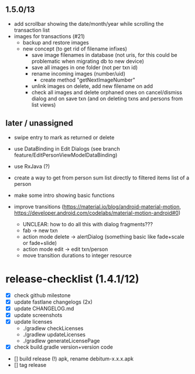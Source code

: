 ## 1.5.0/13
- add scrollbar showing the date/month/year while scrolling the transaction list
- images for transactions (#21)
  - backup and restore images
  - new concept (to get rid of filename infixes)
    - save image filenames in database (not uris, for this could be problematic when migrating db to new device)
    - save all images in one folder (not per txn id)
    - rename incoming images (number/uid)
      - create method "getNextImageNumber"
    - unlink images on delete, add new filename on add
    - check all images and delete orphaned ones on cancel/dismiss dialog and on save txn (and on deleting txns and persons from list views)

## later / unassigned
- swipe entry to mark as returned or delete
- use DataBinding in Edit Dialogs (see branch feature/EditPersonViewModelDataBinding)
- use RxJava (?)
- create a way to get from person sum list directly to filtered items list of a person
- make some intro showing basic functions

- improve transitions (https://material.io/blog/android-material-motion, https://developer.android.com/codelabs/material-motion-android#0)
  - UNCLEAR: how to do all this with dialog fragments???
  - fab -> new txn
  - action mode delete -> alertDialog (something basic like fade+scale or fade+slide)
  - action mode edit -> edit txn/person
  - move transition durations to integer resource



# release-checklist (1.4.1/12)
- [x] check github milestone
- [x] update fastlane changelogs (2x)
- [x] update CHANGELOG.md
- [x] update screenshots
- [x] update licenses
  - ./gradlew checkLicenses
  - ./gradlew updateLicenses
  - ./gradlew generateLicensePage
- [x] check build.gradle version+version code
- [] build release (!) apk, rename debitum-x.x.x.apk
- [] tag release
